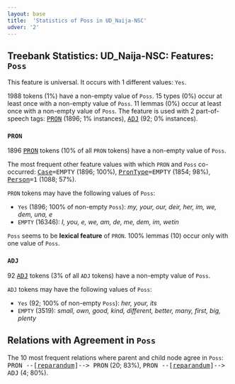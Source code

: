 ```yaml
---
layout: base
title:  'Statistics of Poss in UD_Naija-NSC'
udver: '2'
---
```


## Treebank Statistics: UD_Naija-NSC: Features: `Poss`

This feature is universal.
It occurs with 1 different values: `Yes`.

1988 tokens (1%) have a non-empty value of `Poss`.
15 types (0%) occur at least once with a non-empty value of `Poss`.
11 lemmas (0%) occur at least once with a non-empty value of `Poss`.
The feature is used with 2 part-of-speech tags: <tt><a href="pcm_nsc-pos-PRON.html">PRON</a></tt> (1896; 1% instances), <tt><a href="pcm_nsc-pos-ADJ.html">ADJ</a></tt> (92; 0% instances).

### `PRON`

1896 <tt><a href="pcm_nsc-pos-PRON.html">PRON</a></tt> tokens (10% of all `PRON` tokens) have a non-empty value of `Poss`.

The most frequent other feature values with which `PRON` and `Poss` co-occurred: <tt><a href="pcm_nsc-feat-Case.html">Case</a></tt><tt>=EMPTY</tt> (1896; 100%), <tt><a href="pcm_nsc-feat-PronType.html">PronType</a></tt><tt>=EMPTY</tt> (1854; 98%), <tt><a href="pcm_nsc-feat-Person.html">Person</a></tt><tt>=1</tt> (1088; 57%).

`PRON` tokens may have the following values of `Poss`:

* `Yes` (1896; 100% of non-empty `Poss`): <em>my, your, our, deir, her, im, we, dem, una, e</em>
* `EMPTY` (16346): <em>I, you, e, we, am, de, me, dem, im, wetin</em>

`Poss` seems to be **lexical feature** of `PRON`. 100% lemmas (10) occur only with one value of `Poss`.

### `ADJ`

92 <tt><a href="pcm_nsc-pos-ADJ.html">ADJ</a></tt> tokens (3% of all `ADJ` tokens) have a non-empty value of `Poss`.

`ADJ` tokens may have the following values of `Poss`:

* `Yes` (92; 100% of non-empty `Poss`): <em>her, your, its</em>
* `EMPTY` (3519): <em>small, own, good, kind, different, better, many, first, big, plenty</em>

## Relations with Agreement in `Poss`

The 10 most frequent relations where parent and child node agree in `Poss`:
<tt>PRON --[<tt><a href="pcm_nsc-dep-reparandum.html">reparandum</a></tt>]--> PRON</tt> (20; 83%),
<tt>PRON --[<tt><a href="pcm_nsc-dep-reparandum.html">reparandum</a></tt>]--> ADJ</tt> (4; 80%).

